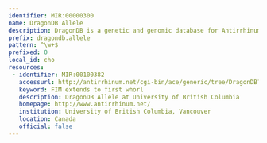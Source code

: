 ```yaml
---
identifier: MIR:00000300
name: DragonDB Allele
description: DragonDB is a genetic and genomic database for Antirrhinum majus (Snapdragon). This collection refers to allele information.
prefix: dragondb.allele
pattern: ^\w+$
prefixed: 0
local_id: cho
resources:
 - identifier: MIR:00100382
   accessurl: http://antirrhinum.net/cgi-bin/ace/generic/tree/DragonDB?name=${lid}&amp;class=Allele
   keyword: FIM extends to first whorl
   description: DragonDB Allele at University of British Columbia
   homepage: http://www.antirrhinum.net/
   institution: University of British Columbia, Vancouver
   location: Canada
   official: false
---
```

